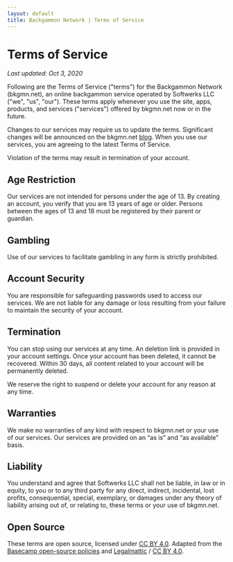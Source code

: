 ```yaml
---
layout: default
title: Backgammon Network | Terms of Service
---
```


# Terms of Service

*Last updated: Oct 3, 2020*

Following are the Terms of Service ("terms") for the Backgammon Network (bkgmn.net), an online backgammon service operated by Softwerks LLC ("we", "us", "our"). These terms apply whenever you use the site, apps, products, and services ("services") offered by bkgmn.net now or in the future.

Changes to our services may require us to update the terms. Significant changes will be announced on the bkgmn.net [blog](https://blog.bkgmn.net). When you use our services, you are agreeing to the latest Terms of Service.

Violation of the terms may result in termination of your account.

## Age Restriction
Our services are not intended for persons under the age of 13. By creating an account, you verify that you are 13 years of age or older. Persons between the ages of 13 and 18 must be registered by their parent or guardian.

## Gambling
Use of our services to facilitate gambling in any form is strictly prohibited.

## Account Security
You are responsible for safeguarding passwords used to access our services. We are not liable for any damage or loss resulting from your failure to maintain the security of your account.

## Termination
You can stop using our services at any time. An deletion link is provided in your account settings. Once your account has been deleted, it cannot be recovered. Within 30 days, all content related to your account will be permanently deleted.

We reserve the right to suspend or delete your account for any reason at any time.

## Warranties
We make no warranties of any kind with respect to bkgmn.net or your use of our services. Our services are provided on an “as is” and “as available” basis.

## Liability
You understand and agree that Softwerks LLC shall not be liable, in law or in equity, to you or to any third party for any direct, indirect, incidental, lost profits, consequential, special, exemplary, or damages under any theory of liability arising out of, or relating to, these terms or your use of bkgmn.net.

## Open Source
These terms are open source, licensed under [CC BY 4.0](https://creativecommons.org/licenses/by/4.0/). Adapted from the [Basecamp open-source policies](https://github.com/basecamp/policies) and [Legalmattic](https://github.com/Automattic/legalmattic) / [CC BY 4.0](https://creativecommons.org/licenses/by/4.0/).
